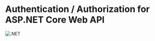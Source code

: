 # Authentication / Authorization for ASP.NET Core Web API

![.NET](https://github.com/jfuerlinger/htl-aspnetcore-auth-webapi-gettingstarted/workflows/.NET/badge.svg)
